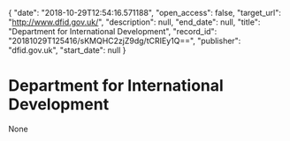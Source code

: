 {
  "date": "2018-10-29T12:54:16.571188", 
  "open_access": false, 
  "target_url": "http://www.dfid.gov.uk/", 
  "description": null, 
  "end_date": null, 
  "title": "Department for International Development", 
  "record_id": "20181029T125416/sKMQHC2zjZ9dg/tCRIEy1Q==", 
  "publisher": "dfid.gov.uk", 
  "start_date": null
}

# Department for International Development

None
